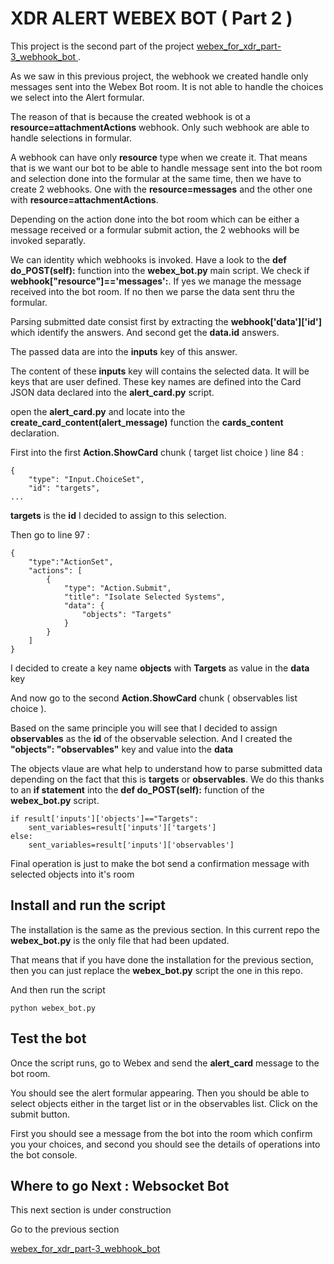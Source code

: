 # XDR ALERT WEBEX BOT ( Part 2 )

This project is the second part of the project [webex_for_xdr_part-3_webhook_bot ](https://github.com/pcardotatgit/webex_for_xdr_part-3_webhook_bot).

As we saw in this previous project, the webhook we created handle only messages sent into the Webex Bot room. It is not able to handle the choices we select into the Alert formular.

The reason of that is because the created webhook is  ot a **resource=attachmentActions** webhook. Only such webhook are able to handle selections in formular.

A webhook can have only **resource** type when we create it. That means that is we want our bot to be able to  handle message sent into the bot room and selection done into the formular at the same time, then we have to create 2 webhooks.
One with the **resource=messages** and the other one with **resource=attachmentActions**.

Depending on the action done into the bot room which can be either a message received or a formular submit action, the 2 webhooks will be invoked separatly.

We can identity which webhooks is invoked. Have a look to the **def do_POST(self):** function into the **webex_bot.py** main script. We check if **webhook["resource"]=='messages':**. If yes we manage the message received into the bot room. If no then we parse the data sent thru the formular.

Parsing submitted date consist first by extracting the **webhook['data']['id']** which identify the answers. And second get the **data.id** answers.

The passed data are into the **inputs** key of this answer. 

The content of these **inputs** key will contains the selected data. It will be keys that are user defined.
These key names are defined into the Card JSON data declared into the **alert_card.py** script.

open the **alert_card.py** and locate into the **create_card_content(alert_message)** function the **cards_content** declaration.

First into the first **Action.ShowCard** chunk ( target list choice ) line 84 :

    {
        "type": "Input.ChoiceSet",
        "id": "targets",
    ...

**targets** is the **id** I decided to assign to this selection.

Then go to line 97 :

    {
        "type":"ActionSet",
        "actions": [
            {
                "type": "Action.Submit",
                "title": "Isolate Selected Systems",
                "data": {
                    "objects": "Targets"
                }
            }
        ]                                
    }

I decided to create a key name **objects** with **Targets** as value in the **data** key
    
And now go to the second **Action.ShowCard** chunk ( observables list choice ).

Based on the same principle you will see that I decided to assign **observables** as the **id** of the observable selection. And I created the **"objects": "observables"** key and value into the **data**

The objects vlaue are what help to understand how to parse submitted data depending on the fact that this is **targets** or **observables**. We do this thanks to an **if statement** into the **def do_POST(self):** function of the **webex_bot.py** script.

    if result['inputs']['objects']=="Targets":
        sent_variables=result['inputs']['targets']
    else:
        sent_variables=result['inputs']['observables']

Final operation is just to make the bot send a confirmation message with selected objects into it's room 

## Install and run the script

The installation is the same as the previous section. In this current repo the **webex_bot.py** is the only file that had been updated.

That means that if you have done the installation for the previous section, then you can just replace the **webex_bot.py** script the one in this repo.

And then run the script 

    python webex_bot.py
    
## Test the bot

Once the script runs, go to Webex and send the **alert_card** message to the bot room.

You should see the alert formular appearing. Then you should be able to select objects either in the target list or in the observables list.
Click on the submit button.

First you should see a message from the bot into the room which confirm you your choices, and second you should see the details of operations into the bot console.  

## Where to go Next : Websocket Bot

This next section is under construction

Go to the previous section

[webex_for_xdr_part-3_webhook_bot ](https://github.com/pcardotatgit/webex_for_xdr_part-3_webhook_bot)


